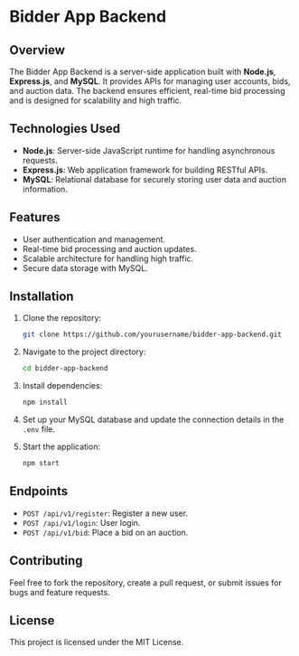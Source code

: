 # Bidder App Backend

## Overview
The Bidder App Backend is a server-side application built with **Node.js**, **Express.js**, and **MySQL**. It provides APIs for managing user accounts, bids, and auction data. The backend ensures efficient, real-time bid processing and is designed for scalability and high traffic.

## Technologies Used
- **Node.js**: Server-side JavaScript runtime for handling asynchronous requests.
- **Express.js**: Web application framework for building RESTful APIs.
- **MySQL**: Relational database for securely storing user data and auction information.

## Features
- User authentication and management.
- Real-time bid processing and auction updates.
- Scalable architecture for handling high traffic.
- Secure data storage with MySQL.

## Installation

1. Clone the repository:
    ```bash
    git clone https://github.com/yourusername/bidder-app-backend.git
    ```

2. Navigate to the project directory:
    ```bash
    cd bidder-app-backend
    ```

3. Install dependencies:
    ```bash
    npm install
    ```

4. Set up your MySQL database and update the connection details in the `.env` file.

5. Start the application:
    ```bash
    npm start
    ```

## Endpoints
- `POST /api/v1/register`: Register a new user.
- `POST /api/v1/login`: User login.
- `POST /api/v1/bid`: Place a bid on an auction.

## Contributing
Feel free to fork the repository, create a pull request, or submit issues for bugs and feature requests.

## License
This project is licensed under the MIT License.
